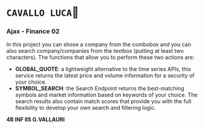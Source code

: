 # **`CAVALLO LUCA`:horse:**
### Ajax - Finance 02
In this project you can shose a company from the combobox and you can also search company/companies from the textbox (putting at least two characters). The functions that allow you to perform these two actions are: 
- **GLOBAL_QUOTE**: a lightweight alternative to the time series APIs, this service returns the latest price and volume information for a security of your choice.
- **SYMBOL_SEARCH**: the Search Endpoint returns the best-matching symbols and market information based on keywords of your choice. The search results also contain match scores that provide you with the full flexibility to develop your own search and filtering logic.

**4B INF IIS G.VALLAURI**
